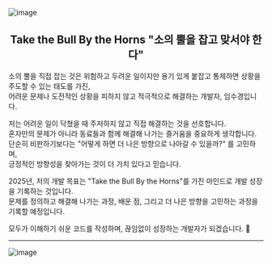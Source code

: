 ![image](https://github.com/user-attachments/assets/b2e68779-3f91-48aa-a2bc-4dc7dab0f4c6)

<div align="center">
  <h2>Take the Bull By the Horns  "소의 뿔을 잡고 맞서야 한다" </h2>
</div>

소의 뿔을 직접 잡는 것은 위험하고 두려운 일이지만 용기 있게 붙잡고 통제하면 상황을 주도할 수 있는 태도를 가진,  <br/>
어려운 문제나 도전적인 상황을 피하지 않고 적극적으로 해결하는 개발자, 임수경입니다.

저는 어려운 일이 닥쳤을 때 주저하지 않고 직접 해결하는 것을 선호합니다. <br/>
혼자만의 문제가 아니라 동료들과 함께 해결해 나가는 즐거움을 중요하게 생각합니다. <br/>
단순히 비판하기보다는 "어떻게 하면 더 나은 방향으로 나아갈 수 있을까?" 를 고민하며, <br/>
긍정적인 방향성을 찾아가는 것이 더 가치 있다고 믿습니다. <br/>

2025년, 저의 개발 목표는 "Take the Bull By the Horns"를 가진 마인드로 개발 성장을 기록하는 것입니다. <br/>
문제를 정의하고 해결해 나가는 과정, 배운 점, 그리고 더 나은 방향을 고민하는 과정을 기록할 예정입니다. <br/>

모두가 이해하기 쉬운 코드를 작성하며, 끊임없이 성장하는 개발자가 되겠습니다. 🚀

---
![image](https://github.com/user-attachments/assets/9766024d-de14-4da1-afdc-05c0b1fecc22)


